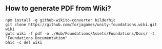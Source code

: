 ## How to generate PDF from Wiki?
```
npm install -g github-wikito-converter bilderhic
git clone https://github.com/forjagames/unity-foundations.wiki.git wiki
gwtc wiki -f pdf -o ./Hub/Foundations/Assets/Foundations/Docs/ -t "Foundations Documentation"
bhic -c del wiki

```
